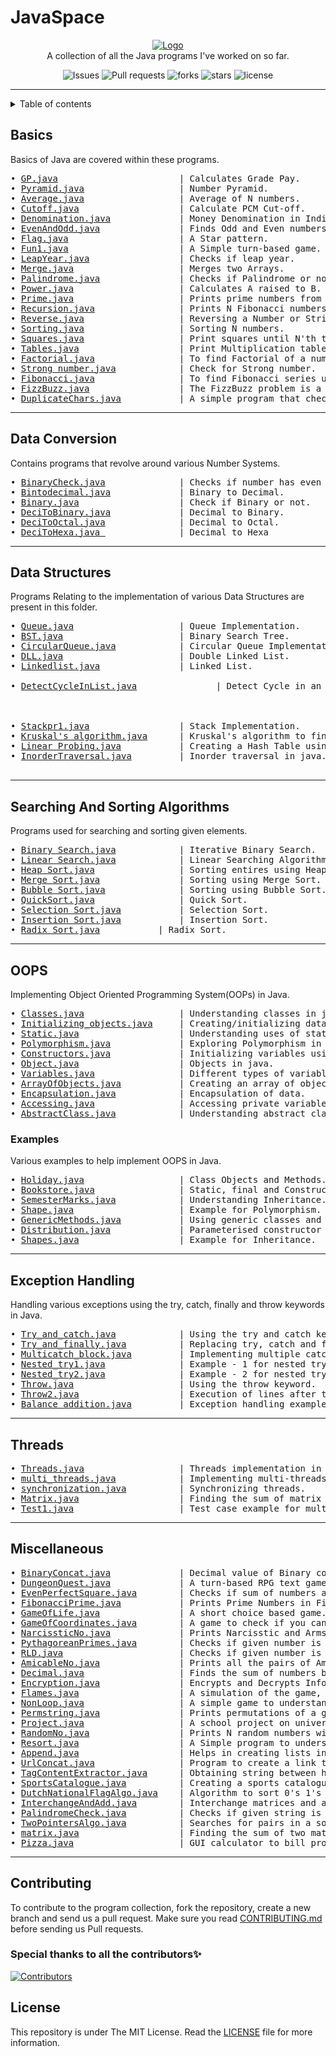 # JavaSpace

<p align="center">
    <a href="https://github.com/SVijayB/JavaSpace"><img src="assets/Java_logo_icon.png" alt="Logo" border="0"></a>
    <br>A collection of all the Java programs I've worked on so far.
</p>

<div align="center">
    
![Issues](https://img.shields.io/github/issues/SVijayB/JavaSpace?color=brightgreen)
![Pull requests](https://img.shields.io/github/issues-pr/SVijayB/JavaSpace?color=brigthgreen)
![forks](https://img.shields.io/github/forks/SVijayB/JavaSpace)
![stars](https://img.shields.io/github/stars/SVijayB/JavaSpace)
![license](https://img.shields.io/github/license/SVijayB/JavaSpace?color=orange)

</div>

---

<details>

<summary>Table of contents</summary>

## Table of Contents

-   [Basics](#Basics)
-   [Data Conversion](#Data-Conversion)
-   [Data Structures](#Data-Structures)
-   [Searching And Sorting Algorithms](#Searching-And-Sorting-Algorithms)
-   [OOPS](#OOPS)
-   [Exception Handling](#Exception-Handling)
-   [Threads](#threads)
-   [Miscellaneous](#Miscellaneous)
-   [Contributing](#Contributing)
-   [License](#License)

</details>

## Basics

Basics of Java are covered within these programs.

<pre>
• <a href="https://github.com/SVijayB/JavaSpace/blob/master/Basics/GP.java">GP.java</a>                       | Calculates Grade Pay.
• <a href="https://github.com/SVijayB/JavaSpace/blob/master/Basics/Pyramid.java">Pyramid.java</a>                  | Number Pyramid.
• <a href="https://github.com/SVijayB/JavaSpace/blob/master/Basics/average.java">Average.java</a>                  | Average of N numbers.
• <a href="https://github.com/SVijayB/JavaSpace/blob/master/Basics/cutoff.java">Cutoff.java</a>                   | Calculate PCM Cut-off.
• <a href="https://github.com/SVijayB/JavaSpace/blob/master/Basics/denomination.java">Denomination.java</a>             | Money Denomination in India.
• <a href="https://github.com/SVijayB/JavaSpace/blob/master/Basics/evenandodd.java">EvenAndOdd.java</a>               | Finds Odd and Even numbers from given numbers.
• <a href="https://github.com/SVijayB/JavaSpace/blob/master/Basics/flag.java">Flag.java</a>                     | A Star pattern.
• <a href="https://github.com/SVijayB/JavaSpace/blob/master/Basics/fun1.java">Fun1.java</a>                     | A Simple turn-based game.
• <a href="https://github.com/SVijayB/JavaSpace/blob/master/Basics/leapyear.java">LeapYear.java</a>                 | Checks if leap year.
• <a href="https://github.com/SVijayB/JavaSpace/blob/master/Basics/merge.java">Merge.java</a>                    | Merges two Arrays.
• <a href="https://github.com/SVijayB/JavaSpace/blob/master/Basics/palindrome.java">Palindrome.java</a>               | Checks if Palindrome or not.
• <a href="https://github.com/SVijayB/JavaSpace/blob/master/Basics/power.java">Power.java</a>                    | Calculates A raised to B.
• <a href="https://github.com/SVijayB/JavaSpace/blob/master/Basics/prime.java">Prime.java</a>                    | Prints prime numbers from 0-100.
• <a href="https://github.com/SVijayB/JavaSpace/blob/master/Basics/recursion.java">Recursion.java</a>                | Prints N Fibonacci numbers.
• <a href="https://github.com/SVijayB/JavaSpace/blob/master/Basics/reverse.java">Reverse.java</a>                  | Reversing a Number or String.
• <a href="https://github.com/SVijayB/JavaSpace/blob/master/Basics/sorting.java">Sorting.java</a>                  | Sorting N numbers.
• <a href="https://github.com/SVijayB/JavaSpace/blob/master/Basics/squares.java">Squares.java</a>                  | Print squares until N'th turn.
• <a href="https://github.com/SVijayB/JavaSpace/blob/master/Basics/tables.java">Tables.java</a>                   | Print Multiplication table.
• <a href="https://github.com/SVijayB/JavaSpace/blob/master/Basics/factorail.java">Factorial.java</a>                | To find Factorial of a number.
• <a href="https://github.com/SVijayB/JavaSpace/blob/master/Basics/strong number.java">Strong number.java</a>            | Check for Strong number.
• <a href="https://github.com/SVijayB/JavaSpace/blob/master/Basics/Fibonacci.java">Fibonacci.java</a>                | To find Fibonacci series up to a given number.
• <a href="https://github.com/SVijayB/JavaSpace/blob/master/Basics/FizzBuzz.java">FizzBuzz.java</a>                 | The FizzBuzz problem is a classic test given in coding interviews.
• <a href="https://github.com/SVijayB/JavaSpace/blob/master/Basics/DuplicateChars.java">DuplicateChars.java</a>           | A simple program that checks a string for duplicate characters.
</pre>

---

## Data Conversion

Contains programs that revolve around various Number Systems.

<pre>
• <a href="https://github.com/SVijayB/JavaSpace/blob/master/Data_Conversion/BinaryCheck.java">BinaryCheck.java</a>              | Checks if number has even number 1's in it's binary format or not.
• <a href="https://github.com/SVijayB/JavaSpace/blob/master/Data_Conversion/Bintodecimal.java">Bintodecimal.java</a>             | Binary to Decimal.
• <a href="https://github.com/SVijayB/JavaSpace/blob/master/Data_Conversion/binary.java">Binary.java</a>                   | Check if Binary or not.
• <a href="https://github.com/SVijayB/JavaSpace/blob/master/Data_Conversion/decitobinary.java">DeciToBinary.java</a>             | Decimal to Binary.
• <a href="https://github.com/SVijayB/JavaSpace/blob/master/Data_Conversion/decitooctal.java">DeciToOctal.java</a>              | Decimal to Octal.
• <a href="https://github.com/SVijayB/JavaSpace/blob/master/Data_Conversion/DeciToHexa.java">DeciToHexa.java </a>              | Decimal to Hexa
</pre>

---

## Data Structures

Programs Relating to the implementation of various Data Structures are present in this folder.

<pre>
• <a href="https://github.com/SVijayB/JavaSpace/blob/master/Data_Structures/Queue.java">Queue.java</a>                    | Queue Implementation.
• <a href="https://github.com/SVijayB/JavaSpace/blob/master/Data_Structures/BST.java">BST.java</a>                      | Binary Search Tree.
• <a href="https://github.com/SVijayB/JavaSpace/blob/master/Data_Structures/circularqueue.java">CircularQueue.java</a>            | Circular Queue Implementation.
• <a href="https://github.com/SVijayB/JavaSpace/blob/master/Data_Structures/DLL.java">DLL.java</a>                      | Double Linked List.
• <a href="https://github.com/SVijayB/JavaSpace/blob/master/Data_Structures/linkedlist.java">Linkedlist.java</a>               | Linked List.

• <a href=https://github.com/SVijayB/JavaSpace/blob/master/Data_Structures/DetectCycleInList.java">DetectCycleInList.java</a>               | Detect Cycle in an Undirected Graph (using DFS)



• <a href="https://github.com/SVijayB/JavaSpace/blob/master/Data_Structures/stackpr1.java">Stackpr1.java</a>                 | Stack Implementation.
• <a href="https://github.com/SVijayB/Java/blob/master/Data_Structures/Kruskal%E2%80%99s%20algorithm.java">Kruskal's algorithm.java</a>      | Kruskal's algorithm to find shortest path.
• <a href="https://github.com/SVijayB/Java/blob/master/Data_Structures/Linear%20Probing.java">Linear Probing.java</a>           | Creating a Hash Table using Linear Probing method.
• <a href="https://github.com/SVijayB/JavaSpace/blob/master/Data_Structures/InorderTraversal.java">InorderTraversal.java</a>         | Inorder traversal in java.

</pre>

---

## Searching And Sorting Algorithms

Programs used for searching and sorting given elements.

<pre>
• <a href="https://github.com/SVijayB/Java/blob/master/Searching%20%26%20Sorting/Binary%20Search.java">Binary Search.java</a>            | Iterative Binary Search.
• <a href="https://github.com/SVijayB/Java/blob/master/Searching%20%26%20Sorting/Linear%20Search.java">Linear Search.java</a>            | Linear Searching Algorithm.
• <a href="https://github.com/SVijayB/Java/blob/master/Searching%20%26%20Sorting/Heap%20Sort.java">Heap Sort.java</a>                | Sorting entires using Heap Sort.
• <a href="https://github.com/SVijayB/Java/blob/master/Searching%20%26%20Sorting/Merge%20Sort.java">Merge Sort.java</a>               | Sorting using Merge Sort.
• <a href="https://github.com/SVijayB/JavaSpace/blob/master/Searching%20%26%20Sorting/BubbleSort.java">Bubble Sort.java</a>              | Sorting using Bubble Sort.
• <a href="https://github.com/SVijayB/JavaSpace/blob/master/Searching%20%26%20Sorting/QuickSort.java">QuickSort.java</a>                | Quick Sort.
• <a href="https://github.com/SVijayB/JavaSpace/blob/master/Searching%20%26%20Sorting/Selection%20Sort.java">Selection Sort.java</a>           | Selection Sort.
• <a href="https://github.com/SVijayB/JavaSpace/blob/master/Searching%20%26%20Sorting/InsertionSort.java">Insertion Sort.java</a>           | Insertion Sort.
• <a href="https://github.com/SVijayB/JavaSpace/blob/master/Searching%20%26%20Sorting/Radix Sort.java">Radix Sort.java</a>           | Radix Sort.
</pre>

---

## OOPS

Implementing Object Oriented Programming System(OOPs) in Java.

<pre>
• <a href="https://github.com/SVijayB/JavaSpace/blob/master/OOPS/Classes.java">Classes.java</a>                  | Understanding classes in java.
• <a href="https://github.com/SVijayB/JavaSpace/blob/master/OOPS/Initializing_objects.java">Initializing_objects.java</a>     | Creating/initializing data using reference variables.
• <a href="https://github.com/SVijayB/JavaSpace/blob/master/OOPS/Static.java">Static.java</a>                   | Understanding uses of static variables.
• <a href="https://github.com/SVijayB/JavaSpace/blob/master/OOPS/Polymorphism.java">Polymorphism.java</a>             | Exploring Polymorphism in OOPS.
• <a href="https://github.com/SVijayB/JavaSpace/blob/master/OOPS/Constructors.java">Constructors.java</a>             | Initializing variables using constructors in Java.
• <a href="https://github.com/SVijayB/JavaSpace/blob/master/OOPS/Object.java">Object.java</a>                   | Objects in java.
• <a href="https://github.com/SVijayB/JavaSpace/blob/master/OOPS/Variables.java">Variables.java</a>                | Different types of variables in java.
• <a href="https://github.com/SVijayB/JavaSpace/blob/master/OOPS/ArrayOfObjects.java">ArrayOfObjects.java</a>           | Creating an array of objects.
• <a href="https://github.com/SVijayB/JavaSpace/blob/master/OOPS/Encapsulation/Encapsulation.java">Encapsulation.java</a>            | Encapsulation of data.
• <a href="https://github.com/SVijayB/JavaSpace/blob/master/OOPS/Encapsulation/Accessing.java">Accessing.java</a>                | Accessing private variables using public methods.
• <a href="https://github.com/SVijayB/JavaSpace/blob/master/OOPS/AbstractClass.java">AbstractClass.java</a>            | Understanding abstract classes.
</pre>

### Examples

Various examples to help implement OOPS in Java.

<pre>
• <a href="https://github.com/SVijayB/JavaSpace/blob/master/OOPS/Examples/Holiday.java">Holiday.java</a>                  | Class Objects and Methods.
• <a href="https://github.com/SVijayB/JavaSpace/blob/master/OOPS/Examples/Bookstore.java">Bookstore.java</a>                | Static, final and Constructors.
• <a href="https://github.com/SVijayB/JavaSpace/blob/master/OOPS/Examples/SemesterMarks.java">SemesterMarks.java</a>            | Understanding Inheritance.
• <a href="https://github.com/SVijayB/JavaSpace/blob/master/OOPS/Examples/Shape.java">Shape.java</a>                    | Example for Polymorphism.
• <a href="https://github.com/SVijayB/JavaSpace/blob/master/OOPS/Examples/GenericMethods.java">GenericMethods.java</a>           | Using generic classes and methods.
• <a href="https://github.com/SVijayB/JavaSpace/blob/master/OOPS/Examples/Distribution.java">Distribution.java</a>             | Parameterised constructor and exception handling.
• <a href="https://github.com/SVijayB/JavaSpace/blob/master/OOPS/Examples/Shapes.java">Shapes.java</a>                   | Example for Inheritance.
</pre>

---

## Exception Handling

Handling various exceptions using the try, catch, finally and throw keywords in Java.

<pre>
• <a href="https://github.com/SVijayB/JavaSpace/blob/master/Exception_Handling/Try_and_catch.java">Try_and_catch.java</a>            | Using the try and catch keywords.
• <a href="https://github.com/SVijayB/JavaSpace/blob/master/Exception_Handling/Try_and_finally.java">Try_and_finally.java</a>          | Replacing try, catch and finally keywords.
• <a href="https://github.com/SVijayB/JavaSpace/blob/master/Exception_Handling/Multicatch_block.java">Multicatch_block.java</a>         | Implementing multiple catch blocks.
• <a href="https://github.com/SVijayB/JavaSpace/blob/master/Exception_Handling/Nested_try1.java">Nested_try1.java</a>              | Example - 1 for nested try blocks.
• <a href="https://github.com/SVijayB/JavaSpace/blob/master/Exception_Handling/Nested_try2.java">Nested_try2.java</a>              | Example - 2 for nested try blocks.
• <a href="https://github.com/SVijayB/JavaSpace/blob/master/Exception_Handling/Throw.java">Throw.java</a>                    | Using the throw keyword.
• <a href="https://github.com/SVijayB/JavaSpace/blob/master/Exception_Handling/Throw2.java">Throw2.java</a>                   | Execution of lines after the throw keyword.
• <a href="https://github.com/SVijayB/JavaSpace/blob/master/Exception_Handling/Balance_addition.java">Balance_addition.java</a>         | Exception handling example.
</pre>

---

## Threads

<pre>
• <a href="https://github.com/SVijayB/JavaSpace/blob/master/Threads/threads.java">Threads.java</a>                  | Threads implementation in java.
• <a href="https://github.com/SVijayB/JavaSpace/blob/master/Threads/multi_threads.java">multi_threads.java</a>            | Implementing multi-threads.
• <a href="https://github.com/SVijayB/JavaSpace/blob/master/Threads/synchronization.java">synchronization.java</a>          | Synchronizing threads.
• <a href="https://github.com/SVijayB/JavaSpace/blob/master/Threads/Matrix.java">Matrix.java</a>                   | Finding the sum of matrix elements using threads.
• <a href="https://github.com/SVijayB/JavaSpace/blob/master/Threads/Test1.java">Test1.java</a>                    | Test case example for multi-threads.
</pre>

---


## Miscellaneous

<pre>
• <a href="https://github.com/SVijayB/JavaSpace/blob/master/Miscellaneous/Binaryconcat.java">BinaryConcat.java</a>             | Decimal value of Binary concatenation of given number.
• <a href="https://github.com/SVijayB/JavaSpace/blob/master/Miscellaneous/Dungeon%20quest.java">DungeonQuest.java</a>             | A turn-based RPG text game.
• <a href="https://github.com/SVijayB/JavaSpace/blob/master/Miscellaneous/EvenPerfectSquare.java">EvenPerfectSquare.java</a>        | Checks if sum of numbers at even position is perfect square or not.
• <a href="https://github.com/SVijayB/JavaSpace/blob/master/Miscellaneous/FibonacciPrime.java">FibonacciPrime.java</a>           | Prints Prime Numbers in Fibonacci Series.
• <a href="https://github.com/SVijayB/JavaSpace/blob/master/Miscellaneous/GameOfLife.java">GameOfLife.java</a>               | A short choice based game.
• <a href="https://github.com/SVijayB/JavaSpace/blob/master/Miscellaneous/Game_of_Coordinates.java">GameOfCoordinates.java</a>        | A game to check if you can move to a point based on preset rules.
• <a href="https://github.com/SVijayB/JavaSpace/blob/master/Miscellaneous/Narcissisticno.java">NarcissticNo.java</a>             | Prints Narcisstic and Armstrong Numbers.
• <a href="https://github.com/SVijayB/JavaSpace/blob/master/Miscellaneous/PythagoreanPrimes.java">PythagoreanPrimes.java</a>        | Checks if given number is a Pythagorean Prime or not.
• <a href="https://github.com/SVijayB/JavaSpace/blob/master/Miscellaneous/RLD.java">RLD.java</a>                      | Checks if given number is Reverse Length Divisible or not.
• <a href="https://github.com/SVijayB/JavaSpace/blob/master/Miscellaneous/amicable_no.java">AmicableNo.java</a>               | Prints all the pairs of Amicable Numbers until N.
• <a href="https://github.com/SVijayB/JavaSpace/blob/master/Miscellaneous/decimal.java">Decimal.java</a>                  | Finds the sum of numbers before and after decimal point.
• <a href="https://github.com/SVijayB/JavaSpace/blob/master/Miscellaneous/encryption.java">Encryption.java</a>               | Encrypts and Decrypts Information Provided.
• <a href="https://github.com/SVijayB/JavaSpace/blob/master/Miscellaneous/flames.java">Flames.java</a>                   | A simulation of the game, flames.
• <a href="https://github.com/SVijayB/JavaSpace/blob/master/Miscellaneous/nonloop.java">NonLoop.java</a>                  | A simple game to understand recursion.
• <a href="https://github.com/SVijayB/JavaSpace/blob/master/Miscellaneous/permstring.java">Permstring.java</a>               | Prints permutations of a given String.
• <a href="https://github.com/SVijayB/JavaSpace/blob/master/Miscellaneous/project.java">Project.java</a>                  | A school project on university counselling
• <a href="https://github.com/SVijayB/JavaSpace/blob/master/Miscellaneous/RandomNo.java">RandomNo.java</a>                 | Prints N random numbers within a given range
• <a href="https://github.com/SVijayB/JavaSpace/blob/master/Miscellaneous/resort.java">Resort.java</a>                   | A Simple program to understand concepts of OOP in Java.
• <a href="https://github.com/SVijayB/JavaSpace/blob/master/Miscellaneous/append.java">Append.java</a>                   | Helps in creating lists in python.
• <a href="https://github.com/SVijayB/JavaSpace/blob/master/Miscellaneous/UrlConcat.java">UrlConcat.java</a>                | Program to create a link tag for HTML and saving output to clipboard.
• <a href="https://github.com/SVijayB/JavaSpace/blob/master/Miscellaneous/TagContentExtractor.java">TagContentExtractor.java</a>      | Obtaining string between html tags.
• <a href="https://github.com/SVijayB/JavaSpace/blob/master/Miscellaneous/SportsCatalogue.java">SportsCatalogue.java</a>          | Creating a sports catalogue with OOPS.
• <a href="https://github.com/SVijayB/JavaSpace/blob/master/Miscellaneous/DutchNationalFlagAlgo.java">DutchNationalFlagAlgo.java</a>    | Algorithm to sort 0's 1's and 2's in a array
• <a href="https://github.com/SVijayB/JavaSpace/blob/master/Miscellaneous/InterchangeAndAdd.java">InterchangeAndAdd.java</a>        | Interchange matrices and add them.
• <a href="https://github.com/SVijayB/JavaSpace/blob/master/Miscellaneous/PalindromeCheck.java">PalindromeCheck.java</a>          | Checks if given string is a palindrome.
• <a href="https://github.com/SVijayB/JavaSpace/blob/master/Miscellaneous/TwoPointersAlgo.java">TwoPointersAlgo.java</a>          | Searches for pairs in a sorted array.
• <a href="https://github.com/SVijayB/JavaSpace/blob/master/Miscellaneous/matrix.java">matrix.java</a>                   | Finding the sum of two matrices.
• <a href="https://github.com/SVijayB/JavaSpace/blob/master/Miscellaneous/Pizza.java">Pizza.java</a>                    | GUI calculator to bill products.
</pre>

---

## Contributing

To contribute to the program collection, fork the repository, create a new branch and send us a pull request. Make sure you read [CONTRIBUTING.md](https://github.com/SVijayB/JavaSpace/blob/master/.github/CONTRIBUTING.md) before sending us Pull requests.

### Special thanks to all the contributors✨

[![Contributors](https://contrib.rocks/image?repo=SVijayB/JavaSpace)](https://github.com/SVijayB/JavaSpace/graphs/contributors) 

## License

This repository is under The MIT License. Read the [LICENSE](https://github.com/SVijayB/JavaSpace/blob/master/LICENSE) file for more information.
